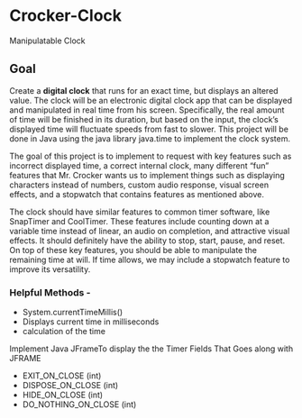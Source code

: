 # Crocker-Clock
Manipulatable Clock

## Goal
Create a **digital clock** that runs for an exact time, but displays an altered value. The clock will be an electronic digital clock app that can be displayed and manipulated in real time from his screen. Specifically, the real amount of time will be finished in its duration, but based on the input, the clock’s displayed time will fluctuate speeds from fast to slower. This project will be done in Java using the java library java.time to implement the clock system.

The goal of this project is to implement to request with key features such as incorrect displayed time, a correct internal clock, many different “fun” features that Mr. Crocker wants us to implement things such as displaying characters instead of numbers, custom audio response, visual screen effects, and a stopwatch that contains features as mentioned above.

The clock should have similar features to common timer software, like SnapTimer and CoolTimer. These features include counting down at a variable time instead of linear, an audio on completion, and attractive visual effects. It should definitely have the ability to stop, start, pause, and reset. On top of these key features, you should be able to manipulate the remaining time at will. If time allows, we may include a stopwatch feature to improve its versatility.


### Helpful Methods -
- System.currentTimeMillis()
- Displays current time in milliseconds
- calculation of the time

Implement Java JFrameTo display the the Timer Fields That Goes along with JFRAME
- EXIT_ON_CLOSE (int)
- DISPOSE_ON_CLOSE (int)
- HIDE_ON_CLOSE (int)
- DO_NOTHING_ON_CLOSE (int)
